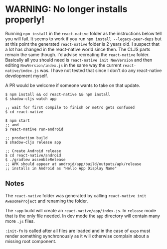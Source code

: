 # WARNING: No longer installs properly!

Running `npm install` in the `react-native` folder as the instructions below tell you will fail. It seems to work if you run `npm install --legacy-peer-deps` but at this point the generated `react-native` folder is 2 years old. I suspect that a lot has changed in the react-native world since then. The CLJS parts remain the same though. I'd advise recreating the `react-native` folder. Basically all you should need is `react-native init NewVersion` and then editing `NewVersion/index.js` in the same way the current `react-native/index.js` was. I have not tested that since I don't do any react-native development myself.

A PR would be welcome if someone wants to take on that update.


```
$ npm install && cd react-native && npm install
$ shadow-cljs watch app

;; wait for first compile to finish or metro gets confused
$ cd react-native

$ npm start
;; and
$ react-native run-android

;; production build
$ shadow-cljs release app

;; Create Android release
$ cd react-native/android
$ ./gradlew assembleRelease
;; APK should appear at android/app/build/outputs/apk/release
;; installs in Android as "Hello App Display Name"
```

## Notes

The `react-native` folder was generated by calling `react-native init AwesomeProject` and renaming the folder.

The `:app` build will create an `react-native/app/index.js`. In `release` mode that is the only file needed. In dev mode the `app` directory will contain many more `.js` files.

`:init-fn` is called after all files are loaded and in the case of `expo` must render something synchronously as it will otherwise complain about a missing root component.
